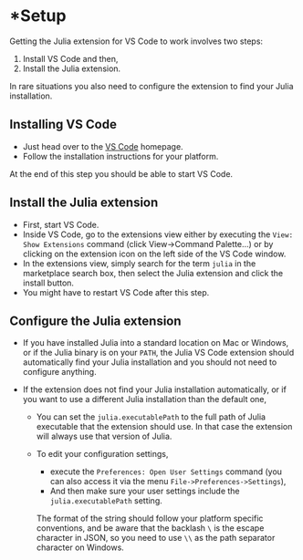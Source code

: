 # *Setup

Getting the Julia extension for VS Code to work involves two steps:
1) Install VS Code and then,
2) Install the Julia extension. 

In rare situations you also need to configure the extension to find your Julia installation.

## Installing VS Code

- Just head over to the [VS Code](https://code.visualstudio.com/) homepage. 
- Follow the installation instructions for your platform. 

At the end of this step you should be able to start VS Code.

## Install the Julia extension

- First, start VS Code.
- Inside VS Code, go to the extensions view either by executing the `View: Show Extensions` command (click View->Command Palette...) or by clicking on the extension icon on the left side of the VS Code window.
- In the extensions view, simply search for the term `julia` in the marketplace search box, then select the Julia extension and click the install button. 
- You might have to restart VS Code after this step.

## Configure the Julia extension

- If you have installed Julia into a standard location on Mac or Windows, or if the Julia binary is on your `PATH`, the Julia VS Code extension should automatically find your Julia installation and you should not need to configure anything.

- If the extension does not find your Julia installation automatically, or if you want to use a different Julia installation than the default one,
  - You can set the `julia.executablePath` to the full path of Julia executable that the extension should use. In that case the extension will always use that version of Julia.
  - To edit your configuration settings, 
    - execute the `Preferences: Open User Settings` command (you can also access it via the menu `File->Preferences->Settings`),
    - And then make sure your user settings include the `julia.executablePath` setting.
    
    The format of the string should follow your platform specific conventions, and be aware that the backlash `\` is the escape character in JSON, so you need to use `\\` as the path separator character on Windows.
